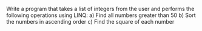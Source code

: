 Write a program that takes a list of integers from the user and performs the following operations using LINQ:
a) Find all numbers greater than 50
b) Sort the numbers in ascending order
c) Find the square of each number
